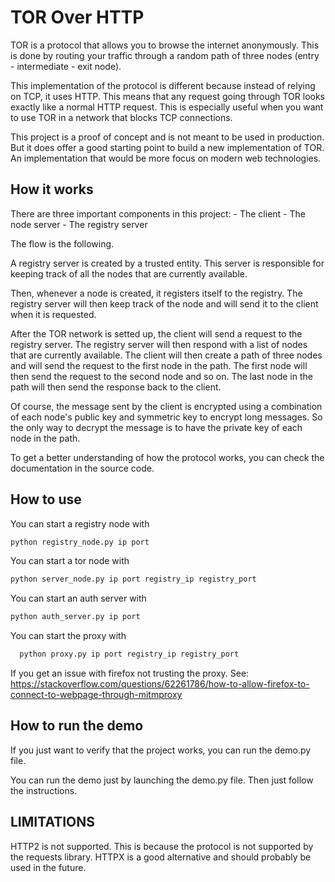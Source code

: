 # TOR Over HTTP

TOR is a protocol that allows you to browse the internet anonymously. 
This is done by routing your traffic through a random path of three nodes (entry - intermediate - exit node).

This implementation of the protocol is different because instead of
relying on TCP, it uses HTTP. This means that any request going
through TOR looks exactly like a normal HTTP request. This is
especially useful when you want to use TOR in a network that blocks
TCP connections. 

This project is a proof of concept and is not meant to be used in production.
But it does offer a good starting point to build a new implementation of TOR.
An implementation that would be more focus on modern web technologies. 

## How it works

There are three important components in this project:
    -   The client
    -   The node server
    -   The registry server

The flow is the following.

A registry server is created by a trusted entity. This server is
responsible for keeping track of all the nodes that are currently
available.

Then, whenever a node is created, it registers itself to the registry.
The registry server will then keep track of the node and will send
it to the client when it is requested.

After the TOR network is setted up, the client will send a request
to the registry server. The registry server will then respond with a
list of nodes that are currently available. The client will then
create a path of three nodes and will send the request to the first
node in the path. The first node will then send the request to the
second node and so on. The last node in the path will then send the
response back to the client.

Of course, the message sent by the client is encrypted using a combination of each node's public key and symmetric key
to encrypt long messages. So the only way to decrypt the message is to have the private key of each node in the path.

To get a better understanding of how the protocol works, you can
check the documentation in the source code.

## How to use
You can start a registry node with
```bash
python registry_node.py ip port
```
You can start a tor node with
```bash
python server_node.py ip port registry_ip registry_port
```
You can start an auth server with
```bash
python auth_server.py ip port
```


You can start the proxy with
```bash
  python proxy.py ip port registry_ip registry_port
```
If you get an issue with firefox not trusting the proxy.
See: https://stackoverflow.com/questions/62261786/how-to-allow-firefox-to-connect-to-webpage-through-mitmproxy

## How to run the demo

If you just want to verify that the project works, you can run the
demo.py file.

You can run the demo just by launching the demo.py file.
Then just follow the instructions.


## LIMITATIONS

HTTP2 is not supported. This is because the protocol is not supported by 
the requests library. HTTPX is a good alternative and should probably be used
in the future.

